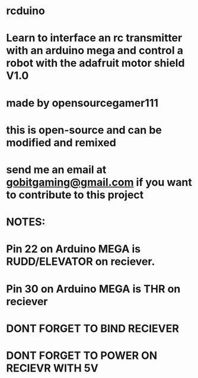 # rcduino
# Learn to interface an rc transmitter with an arduino mega and control a robot with the adafruit motor shield V1.0
# made by opensourcegamer111
# this is open-source and can be modified and remixed
# send me an email at gobitgaming@gmail.com if you want to contribute to this project
# NOTES:
# Pin 22 on Arduino MEGA is RUDD/ELEVATOR on reciever.
# Pin 30 on Arduino MEGA is THR on reciever
# DONT FORGET TO BIND RECIEVER
# DONT FORGET TO POWER ON RECIEVR WITH 5V
